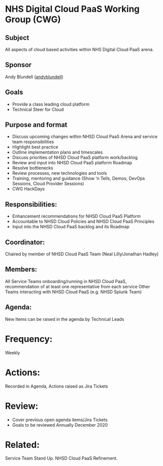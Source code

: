 # NHS Digital Cloud PaaS Working Group (CWG)

## Subject
All aspects of cloud based activities within NHS Digital Cloud PaaS arena.

## Sponsor
Andy Blundell ([andyblundell](https://github.com/andyblundell))

## Goals
* Provide a class leading cloud platform
* Technical Steer for Cloud

## Purpose and format
* Discuss upcoming changes within NHSD Cloud PaaS Arena and service team responsibilities
* Highlight best practice
* Outline implementation plans and timescales
* Discuss priorities of NHSD Cloud PaaS platform work/backlog
* Review and input into NHSD Cloud PaaS platform Roadmap
* Resolve bottlenecks
* Review processes, new technologies and tools
* Training, mentoring and guidance (Show ‘n Tells, Demos, DevOps Sessions, Cloud Provider Sessions)
* CWG HackDays

## Responsibilities:
* Enhancement recommendations for NHSD Cloud PaaS Platform
* Accountable to NHSD Cloud Policies and NHSD Cloud PaaS Principles
* Input into the NHSD Cloud PaaS backlog and its Roadmap

## Coordinator:
Chaired by member of NHSD Cloud PaaS Team (Neal Lilly/Jonathan Hadley)

## Members:
All Service Teams onboarding/running in NHSD Cloud PaaS, recommendation of at least one representative from each service
Other Teams interacting with NHSD Cloud PaaS (e.g. NHSD Splunk Team)

## Agenda:
New Items can be raised in the agenda by Technical Leads

# Frequency:
Weekly

# Actions:
Recorded in Agenda, Actions raised as Jira Tickets

# Review:
* Cover previous open agenda items/Jira Tickets
* Goals to be reviewed Annually December 2020

# Related:
Service Team Stand Up. NHSD Cloud PaaS Refinement.
